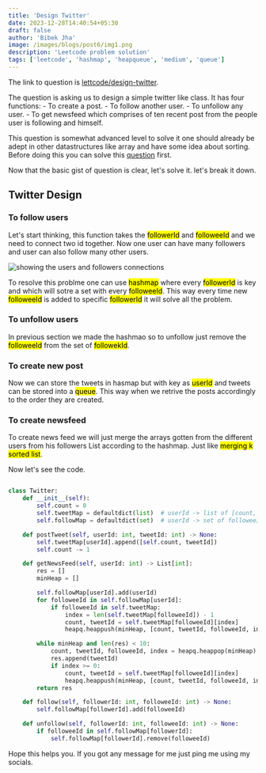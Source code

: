 ```yaml
---
title: 'Design Twitter'
date: 2023-12-28T14:40:54+05:30
draft: false
author: 'Bibek Jha'
image: /images/blogs/post6/img1.png
description: 'Leetcode problem solution'
tags: ['leetcode', 'hashmap', 'heapqueue', 'medium', 'queue']
---
```

The link to question is [lettcode/design-twitter](https://leetcode.com/problems/design-twitter/description/). 

The question is asking us to design a simple twitter like class. It has four functions:
    - To create a post.
    - To follow another user.
    - To unfollow any user.
    - To get newsfeed which comprises of ten recent post from the people user is following and himself.

This question is somewhat advanced level to solve it one should already be adept in other datastructures like array and have some idea about sorting. Before doing this you can solve this [question](https://leetcode.com/problems/merge-k-sorted-lists/description/) first. 

Now that the basic gist of question is clear, let's solve it. let's break it down.
## Twitter Design

### To follow users
Let's start thinking, this function takes the <mark>followerId</mark> and <mark>followeeId</mark> and we need to connect two id together. Now one user can have many followers and user can also follow many other users. 

![showing the users and followers connections](/images/blogs/post6/img2.png) 

To resolve this problme one can use <mark>hashmap</mark> where every <mark>followerId</mark> is key and which will sotre a set with every <mark>followeeId</mark>. This way every time new <mark>followeeId</mark> is added to specific <mark>followerId</mark> it will solve all the problem.

### To unfollow users
In previous section we made the hashmao so to unfollow just remove the <mark>followeeId</mark> from the set of <mark>followekId</mark>.

### To create new post
Now we can store the tweets in hasmap but with key as <mark>userId</mark> and tweets can be stored into a <mark>queue</mark>. This way when we retrive the posts accordingly to the order they are created.

### To create newsfeed
To create news feed we will just merge the arrays gotten from the different users from his followers List according to the hashmap. Just like <mark>merging k sorted list</mark>.


Now let's see the code.

```python

class Twitter:
    def __init__(self):
        self.count = 0
        self.tweetMap = defaultdict(list)  # userId -> list of [count, tweetIds]
        self.followMap = defaultdict(set)  # userId -> set of followeeId

    def postTweet(self, userId: int, tweetId: int) -> None:
        self.tweetMap[userId].append([self.count, tweetId])
        self.count -= 1

    def getNewsFeed(self, userId: int) -> List[int]:
        res = []
        minHeap = []

        self.followMap[userId].add(userId)
        for followeeId in self.followMap[userId]:
            if followeeId in self.tweetMap:
                index = len(self.tweetMap[followeeId]) - 1
                count, tweetId = self.tweetMap[followeeId][index]
                heapq.heappush(minHeap, [count, tweetId, followeeId, index - 1])

        while minHeap and len(res) < 10:
            count, tweetId, followeeId, index = heapq.heappop(minHeap)
            res.append(tweetId)
            if index >= 0:
                count, tweetId = self.tweetMap[followeeId][index]
                heapq.heappush(minHeap, [count, tweetId, followeeId, index - 1])
        return res

    def follow(self, followerId: int, followeeId: int) -> None:
        self.followMap[followerId].add(followeeId)

    def unfollow(self, followerId: int, followeeId: int) -> None:
        if followeeId in self.followMap[followerId]:
            self.followMap[followerId].remove(followeeId)

```
Hope this helps you. If you got any message for me just ping me using my socials.





